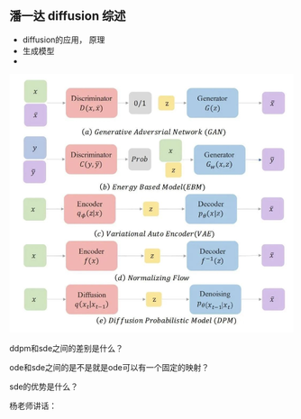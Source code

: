 ## 潘一达 diffusion 综述

- diffusion的应用， 原理
- 生成模型
- 

![image-20221014143327008](image-20221014143327008.png)







ddpm和sde之间的差别是什么？



ode和sde之间的是不是就是ode可以有一个固定的映射？

sde的优势是什么？







杨老师讲话：



